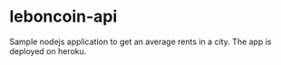 # leboncoin-api
Sample nodejs application to get an average rents in a city.
The app is deployed on heroku.

